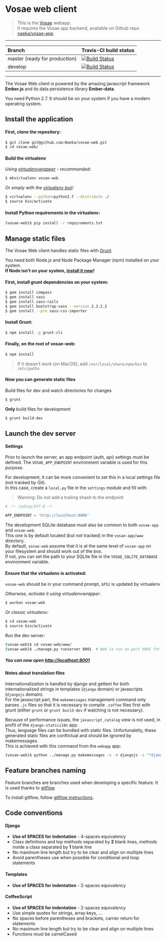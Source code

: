 # Vosae web client

> This is the [Vosae](https://www.vosae.com/) webapp.  
> It requires the Vosae app backend, available on Github repo [naeka/vosae-app](https://github.com/Naeka/vosae-app/).

---

| Branch | Travis-CI build status |
| :--- | --- |
| master (ready for production) | [![Build Status](https://travis-ci.org/Naeka/vosae-web.png?branch=master)](https://travis-ci.org/Naeka/vosae-web) |
| develop | [![Build Status](https://travis-ci.org/Naeka/vosae-web.png?branch=develop)](https://travis-ci.org/Naeka/vosae-web) |

---

The Vosae Web client is powered by the amazing javascript framework **Ember.js** and its data persistence library **Ember-data**.


You need Python 2.7. It should be on your system if you have a modern operating system.


## Install the application

#### First, clone the repository:

```bash
$ git clone git@github.com:Naeka/vosae-web.git
$ cd vosae-web/
```

#### Build the virtualenv

*Using [virtualenvwrapper](http://virtualenvwrapper.readthedocs.org/) - recommanded:*

```bash
$ mkvirtualenv vosae-web
```

*Or simply with the [virtualenv tool](http://www.virtualenv.org/):*

```bash
$ virtualenv --python=python2.7 --distribute ./
$ source bin/activate
```

#### Install Python requirements **in the virtualenv**:

```bash
(vosae-web)$ pip install -r requirements.txt
```

    
## Manage static files

The Vosae Web client handles static files with [Grunt](http://gruntjs.com/).


You need both Node.js and Node Package Manager (npm) installed on your system.  
**If Node isn't on your system, [install it now](http://nodejs.org/download/)!**


#### First, install grunt dependencies on your system:

```bash
$ gem install compass
$ gem install sass
$ gem install sass-rails
$ gem install bootstrap-sass --version 2.3.2.2
$ gem install --pre sass-css-importer
```

#### Install Grunt:

```bash
$ npm install -g grunt-cli
```
    
#### Finally, on the root of vosae-web:

```bash
$ npm install
```
    
> If it doesn't work (on MacOS), add `/usr/local/share/npm/bin` to `/etc/paths`
    
    
#### Now you can generate static files
    
Build files for dev and watch directories for changes

```bash
$ grunt
```
    
**Only** build files for development

```bash
$ grunt build-dev
```



## Launch the dev server

#### Settings


Prior to launch the server, an app endpoint (auth, api) settings must be defined.
The `VOSAE_APP_ENDPOINT` environment variable is used for this purpose.

For development, it can be more convenient to set this in a local settings file (not tracked by Git).  
In this case, create a `local.py` file in the `settings` module and fill with:

> Warning: Do not add a trailing shash to the endpoint

```python
# -*- coding:Utf-8 -*-

APP_ENDPOINT = 'http://localhost:8000'
```

The development SQLite database must also be common to both `vosae-app` and `vosae-web`.  
This one is by default located (but not tracked) in the `vosae-app/www` directory.  
By default, `vosae-web` assume that it is at the same level of `vosae-app` on your filesystem and should work out of the box.  
If not, you can set the path to your SQLite file in the `VOSAE_SQLITE_DATABASE` environment variable.


#### Ensure that the virtualenv is activated:

`vosae-web` should be in your command prompt, `$PS1` is updated by virtualenv

*Otherwise, activate it using virtualenvwrapper:*

```bash
$ workon vosae-web
```

*Or classic virtualenv:*

```bash
$ cd vosae-web
$ source bin/activate
```

Run the dev server:

```bash
(vosae-web)$ cd vosae-web/www/    
(vosae-web)$ ./manage.py runserver 8001  # Web is run on port 8001 for development
```


##### You can now open [http://localhost:8001](http://localhost:8001)


#### Notes about translation files
Internationalization is handled by django and gettext for both internationalized strings in templates (`django` domain) or javascripts (`djangojs` domain).  
For the javascript part, the `makemessages` management command only parses `.js` files so that it is necessary to compile `.coffee` files first with grunt (either `grunt` or `grunt build-dev` if watching is not necessary).

Because of performance issues, the `javascript_catalog` view is not used, in profit of the `django-statici18n` app.  
Thus, language files can be bundled with static files. Unfortunaletly, these generated static files are conflictual and should be ignored by makemessages.  
This is achieved with this command from the `webapp` app:
```bash
(vosae-web)$ python ../manage.py makemessages -a -d djangojs -i "*djangojs.js" -i "*locale-*.js"
```



## Feature branches naming 

Feature branches are branches used when developing a specific feature. It is used thanks to [gitflow](https://github.com/nvie/gitflow).

To install gitflow, follow [gitflow instructions](https://github.com/nvie/gitflow#installing-git-flow).


## Code conventions 

#### Django

*   **Use of SPACES for indentation** - 4-spaces equivalency
*   Class definitions and top methods separated by **2** blank lines, methods inside a class separated by **1** blank line
*   No maximum line length but try to be clear and align on multiple lines
*   Avoid parentheses use when possible for conditional and loop statements


#### Templates

*   **Use of SPACES for indentation** - 2-spaces equivalency


#### CoffeeScript

*   **Use of SPACES for indentation** - 2-spaces equivalency
*   Use simple quotes for strings, array keys, ...
*   No spaces before parentheses and brackets, carrier return for statements
*   No maximum line length but try to be clear and align on multiple lines
*   Functions must be camelCased
